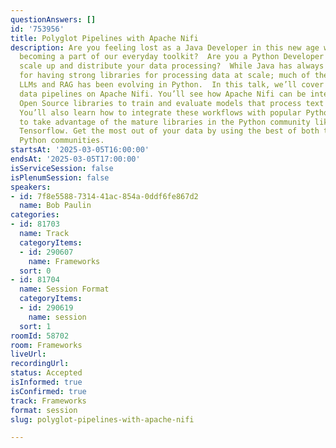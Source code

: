```yaml
---
questionAnswers: []
id: '753956'
title: Polyglot Pipelines with Apache Nifi
description: Are you feeling lost as a Java Developer in this new age where AI is
  becoming a part of our everyday toolkit?  Are you a Python Developer looking to
  scale up and distribute your data processing?  While Java has always been known
  for having strong libraries for processing data at scale; much of the advances in
  LLMs and RAG has been evolving in Python.  In this talk, we’ll cover building polyglot
  data pipelines on Apache Nifi. You’ll see how Apache Nifi can be integrated with
  Open Source libraries to train and evaluate models that process text and images.
  You’ll also learn how to integrate these workflows with popular Python libraries
  to take advantage of the mature libraries in the Python community like PyTorch or
  Tensorflow. Get the most out of your data by using the best of both the Java and
  Python communities.
startsAt: '2025-03-05T16:00:00'
endsAt: '2025-03-05T17:00:00'
isServiceSession: false
isPlenumSession: false
speakers:
- id: 7f8e5588-7314-41ac-854a-0ddf6fe867d2
  name: Bob Paulin
categories:
- id: 81703
  name: Track
  categoryItems:
  - id: 290607
    name: Frameworks
  sort: 0
- id: 81704
  name: Session Format
  categoryItems:
  - id: 290619
    name: session
  sort: 1
roomId: 58702
room: Frameworks
liveUrl:
recordingUrl:
status: Accepted
isInformed: true
isConfirmed: true
track: Frameworks
format: session
slug: polyglot-pipelines-with-apache-nifi

---
```

